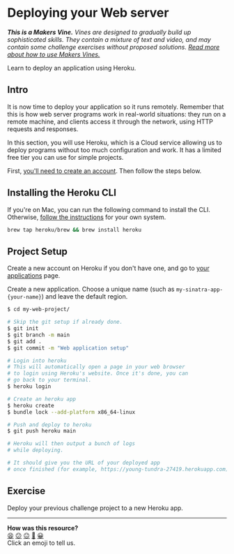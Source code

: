 # Deploying your Web server

_**This is a Makers Vine.** Vines are designed to gradually build up sophisticated skills. They contain a mixture of text and video, and may contain some challenge exercises without proposed solutions. [Read more about how to use Makers
Vines.](https://github.com/makersacademy/course/blob/main/labels/vines.md)_

Learn to deploy an application using Heroku.

## Intro

It is now time to deploy your application so it runs remotely. Remember that this is how web server programs work in real-world situations: they run on a remote machine, and clients access it through the network, using HTTP requests and responses.

In this section, you will use Heroku, which is a Cloud service allowing us to deploy programs without too much configuration and work. It has a limited free tier you can use for simple projects.

First, [you'll need to create an account](https://signup.heroku.com/login). Then follow the steps below.

## Installing the Heroku CLI

If you're on Mac, you can run the following command to install the CLI. Otherwise, [follow the instructions](https://devcenter.heroku.com/articles/heroku-cli) for your own system.

```bash
brew tap heroku/brew && brew install heroku
```

## Project Setup

Create a new account on Heroku if you don't have one, and go to [your applications](https://dashboard.heroku.com/apps) page.

Create a new application. Choose a unique name (such as `my-sinatra-app-{your-name}`) and leave the default region.

```bash
$ cd my-web-project/

# Skip the git setup if already done.
$ git init
$ git branch -m main
$ git add .
$ git commit -m "Web application setup"

# Login into heroku
# This will automatically open a page in your web browser
# to login using Heroku's website. Once it's done, you can 
# go back to your terminal.
$ heroku login

# Create an heroku app
$ heroku create
$ bundle lock --add-platform x86_64-linux

# Push and deploy to heroku
$ git push heroku main

# Heroku will then output a bunch of logs 
# while deploying.

# It should give you the URL of your deployed app
# once finished (for example, https://young-tundra-27419.herokuapp.com)
```

## Exercise

Deploy your previous challenge project to a new Heroku app.

<!-- BEGIN GENERATED SECTION DO NOT EDIT -->

---

**How was this resource?**  
[😫](https://airtable.com/shrUJ3t7KLMqVRFKR?prefill_Repository=makersacademy/web-applications&prefill_File=challenges/05_deploying.md&prefill_Sentiment=😫) [😕](https://airtable.com/shrUJ3t7KLMqVRFKR?prefill_Repository=makersacademy/web-applications&prefill_File=challenges/05_deploying.md&prefill_Sentiment=😕) [😐](https://airtable.com/shrUJ3t7KLMqVRFKR?prefill_Repository=makersacademy/web-applications&prefill_File=challenges/05_deploying.md&prefill_Sentiment=😐) [🙂](https://airtable.com/shrUJ3t7KLMqVRFKR?prefill_Repository=makersacademy/web-applications&prefill_File=challenges/05_deploying.md&prefill_Sentiment=🙂) [😀](https://airtable.com/shrUJ3t7KLMqVRFKR?prefill_Repository=makersacademy/web-applications&prefill_File=challenges/05_deploying.md&prefill_Sentiment=😀)  
Click an emoji to tell us.

<!-- END GENERATED SECTION DO NOT EDIT -->
